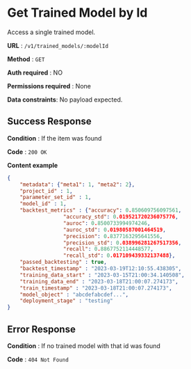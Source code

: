 # Get Trained Model by Id
Access a single trained model.

**URL** : `/v1/trained_models/:modelId`

**Method** : `GET`

**Auth required** : NO

**Permissions required** : None

**Data constraints**: No payload expected.

## Success Response

**Condition** : If the item was found

**Code** : `200 OK`

**Content example**

```json
{
	"metadata": {"meta1": 1, "meta2": 2},
	"project_id" : 1,
	"parameter_set_id" : 1,
	"model_id" : 1, 
	"backtest_metrics" : {"accuracy": 0.850609756097561, 
			      "accuracy_std": 0.019521720236075776,
			      "auroc": 0.8500733994974246,
 			      "auroc_std": 0.01980587001464519,
			      "precision": 0.8377163295641556,
			      "precision_std": 0.038996281267517356,
			      "recall": 0.8867752114448577,
			      "recall_std": 0.017109439332137488},
	"passed_backtesting" : true,
	"backtest_timestamp" : "2023-03-19T12:10:55.438305",
	"training_data_start" : "2023-03-15T21:00:34.140508",
	"training_data_end" : "2023-03-18T21:00:07.274173",
	"train_timestamp" : "2023-03-18T21:00:07.274173",
	"model_object" : "abcdefabcdef...",
	"deployment_stage" : "testing"
}
```

## Error Response

**Condition** : If no trained model with that id was found

**Code** : `404 Not Found`